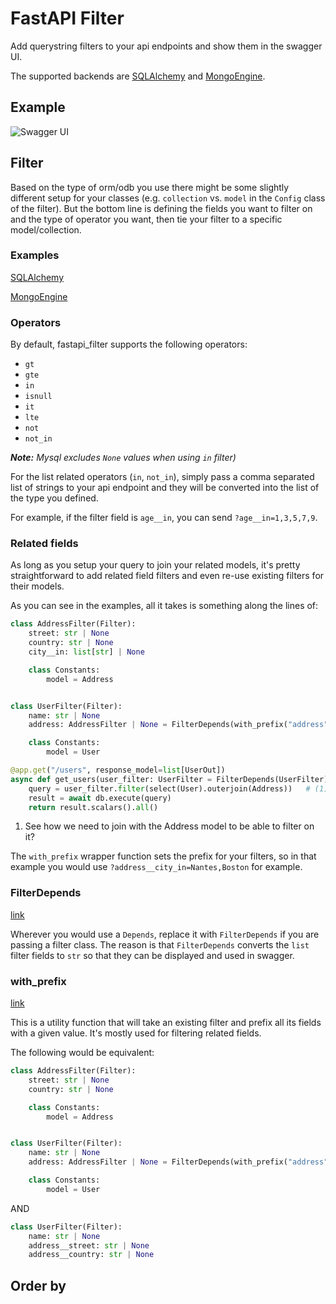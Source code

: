 # FastAPI Filter

Add querystring filters to your api endpoints and show them in the swagger UI.

The supported backends are [SQLAlchemy](https://github.com/sqlalchemy/sqlalchemy) and [MongoEngine](https://github.com/MongoEngine/mongoengine).


## Example

![Swagger UI](./swagger-ui.png)

## Filter

Based on the type of orm/odb you use there might be some slightly different setup for your classes (e.g. `collection` vs. `model` in the `Config` class of the filter). But the bottom line is defining the fields you want to filter on and the type of operator you want, then tie your filter to a specific model/collection.

### Examples

[SQLAlchemy](https://github.com/arthurio/fastapi-filter/blob/main/examples/fastapi_filter_sqlalchemy.py)

[MongoEngine](https://github.com/arthurio/fastapi-filter/blob/main/examples/fastapi_filter_mongoengine.py)

### Operators

By default, fastapi_filter supports the following operators:
  - `gt`
  - `gte`
  - `in`
  - `isnull`
  - `it`
  - `lte`
  - `not`
  - `not_in`

_**Note:** Mysql excludes `None` values when using `in` filter)_

For the list related operators (`in`, `not_in`), simply pass a comma separated list of strings to your api endpoint and
they will be converted into the list of the type you defined.

For example, if the filter field is `age__in`, you can send `?age__in=1,3,5,7,9`.

### Related fields

As long as you setup your query to join your related models, it's pretty straightforward to add related field filters
and even re-use existing filters for their models.

As you can see in the examples, all it takes is something along the lines of:

```python hl_lines="19"
class AddressFilter(Filter):
    street: str | None
    country: str | None
    city__in: list[str] | None

    class Constants:
        model = Address


class UserFilter(Filter):
    name: str | None
    address: AddressFilter | None = FilterDepends(with_prefix("address", AddressFilter))

    class Constants:
        model = User

@app.get("/users", response_model=list[UserOut])
async def get_users(user_filter: UserFilter = FilterDepends(UserFilter), db: AsyncSession = Depends(get_db)) -> Any:
    query = user_filter.filter(select(User).outerjoin(Address))   # (1)
    result = await db.execute(query)
    return result.scalars().all()
```

1. See how we need to join with the Address model to be able to filter on it?

The `with_prefix` wrapper function sets the prefix for your filters, so in that example you would use
`?address__city_in=Nantes,Boston` for example.

### FilterDepends

[link](https://github.com/arthurio/fastapi-filter/blob/main/fastapi_filter/base/filter.py#L87)

Wherever you would use a `Depends`, replace it with `FilterDepends` if you are passing a filter class. The reason is
that `FilterDepends` converts the `list` filter fields to `str` so that they can be displayed and used in swagger.


### with_prefix

[link](https://github.com/arthurio/fastapi-filter/blob/main/fastapi_filter/base/filter.py#L21)

This is a utility function that will take an existing filter and prefix all its fields with a given value. It's mostly
used for filtering related fields.

The following would be equivalent:

```python
class AddressFilter(Filter):
    street: str | None
    country: str | None

    class Constants:
        model = Address


class UserFilter(Filter):
    name: str | None
    address: AddressFilter | None = FilterDepends(with_prefix("address", AddressFilter))

    class Constants:
        model = User
```

AND

```python
class UserFilter(Filter):
    name: str | None
    address__street: str | None
    address__country: str | None
```

## Order by
